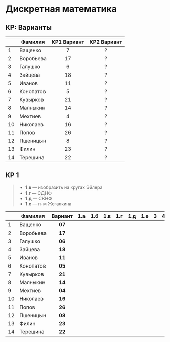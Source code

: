 # Дискретная математика


## КР: Варианты

|    | Фамилия   | КР1 Вариант | КР2 Вариант |
|----|-----------|:-----------:|:-----------:|
| 1  | Ващенко   |           7 |           ? |
| 2  | Воробьева |          17 |           ? |
| 3  | Галушко   |           6 |           ? |
| 4  | Зайцева   |          18 |           ? |
| 5  | Иванов    |          11 |           ? |
| 6  | Конопатов |           5 |           ? |
| 7  | Кувырков  |          21 |           ? |
| 8  | Малныкин  |          14 |           ? |
| 9  | Мехтиев   |           4 |           ? |
| 10 | Николаев  |          16 |           ? |
| 11 | Попов     |          26 |           ? |
| 12 | Пшеницын  |           8 |           ? |
| 13 | Филин     |          23 |           ? |
| 14 | Терешина  |          22 |           ? |

## КР 1


> - __1.в__ — изобразить на кругах Эйлера
> - __1.г__ — СДНФ
> - __1.д__ — СКНФ
> - __1.е__ — п-м Жегалкина

|    | Фамилия   | Вариант |1.а|1.б|1.в|1.г|1.д|1.е| 3 |4.1|4.2|4.3|4.4| 5 | ∑ |
|----|-----------|:-------:|:-:|:-:|:-:|:-:|:-:|:-:|:-:|:-:|:-:|:-:|:-:|:-:|:-:|
| 1  | Ващенко   |  __07__ |   |   |   |   |   |   |   |   |   |   |   |   |   |
| 2  | Воробьева |  __17__ |   |   |   |   |   |   |   |   |   |   |   |   |   |
| 3  | Галушко   |  __06__ |   |   |   |   |   |   |   |   |   |   |   |   |   |
| 4  | Зайцева   |  __18__ |   |   |   |   |   |   |   |   |   |   |   |   |   |
| 5  | Иванов    |  __11__ |   |   |   |   |   |   |   |   |   |   |   |   |   |
| 6  | Конопатов |  __05__ |   |   |   |   |   |   |   |   |   |   |   |   |   |
| 7  | Кувырков  |  __21__ |   |   |   |   |   |   |   |   |   |   |   |   |   |
| 8  | Малныкин  |  __14__ |   |   |   |   |   |   |   |   |   |   |   |   |   |
| 9  | Мехтиев   |  __04__ |   |   |   |   |   |   |   |   |   |   |   |   |   |
| 10 | Николаев  |  __16__ |   |   |   |   |   |   |   |   |   |   |   |   |   |
| 11 | Попов     |  __26__ |   |   |   |   |   |   |   |   |   |   |   |   |   |
| 12 | Пшеницын  |  __08__ |   |   |   |   |   |   |   |   |   |   |   |   |   |
| 13 | Филин     |  __23__ |   |   |   |   |   |   |   |   |   |   |   |   |   |
| 14 | Терешина  |  __22__ |   |   |   |   |   |   |   |   |   |   |   |   |   |


